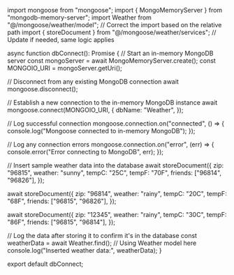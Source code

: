 import mongoose from "mongoose";
import { MongoMemoryServer } from "mongodb-memory-server";
import Weather from "@/mongoose/weather/model"; // Correct the import based on the relative path
import { storeDocument } from "@/mongoose/weather/services"; // Update if needed, same logic applies

async function dbConnect(): Promise<void> {
  // Start an in-memory MongoDB server
  const mongoServer = await MongoMemoryServer.create();
  const MONGOIO_URI = mongoServer.getUri();

  // Disconnect from any existing MongoDB connection
  await mongoose.disconnect();

  // Establish a new connection to the in-memory MongoDB instance
  await mongoose.connect(MONGOIO_URI, {
    dbName: "Weather",
  });

  // Log successful connection
  mongoose.connection.on("connected", () => {
    console.log("Mongoose connected to in-memory MongoDB");
  });

  // Log any connection errors
  mongoose.connection.on("error", (err) => {
    console.error("Error connecting to MongoDB", err);
  });

  // Insert sample weather data into the database
  await storeDocument({
    zip: "96815",
    weather: "sunny",
    tempC: "25C",
    tempF: "70F",
    friends: ["96814", "96826"],
  });

  await storeDocument({
    zip: "96814",
    weather: "rainy",
    tempC: "20C",
    tempF: "68F",
    friends: ["96815", "96826"],
  });

  await storeDocument({
    zip: "12345",
    weather: "rainy",
    tempC: "30C",
    tempF: "86F",
    friends: ["96815", "96814"],
  });

  // Log the data after storing it to confirm it's in the database
  const weatherData = await Weather.find();  // Using Weather model here
  console.log("Inserted weather data:", weatherData);
}

export default dbConnect;
